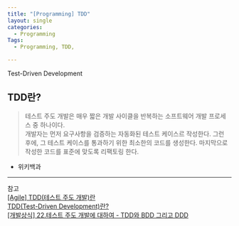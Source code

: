 ```yaml
---
title: "[Programming] TDD"
layout: single
categories:
  - Programming
Tags:
  - Programming, TDD, 

---
```

Test-Driven Development

## TDD란?  
> 테스트 주도 개발은 매우 짧은 개발 사이클을 반복하는 소프트웨어 개발 프로세스 중 하나이다.  
개발자는 먼저 요구사항을 검증하는 자동화된 테스트 케이스르 작성한다. 그런 후에, 그 테스트 케이스를 통과하기 위한 최소한의 코드를 생성한다. 마지막으로 작성한 코드를 표준에 맞도록 리팩토링 한다.    
- 위키백과     



---
참고  
[[Agile] TDD(테스트 주도 개발)란](https://gmlwjd9405.github.io/2018/06/03/agile-tdd.html)  
[TDD(Test-Driven Development)란?](https://lalwr.blogspot.com/2016/02/tddtest-driven-development.html)  
[[개발상식] 22.테스트 주도 개발에 대하여 - TDD와 BDD 그리고 DDD](https://asfirstalways.tistory.com/296)